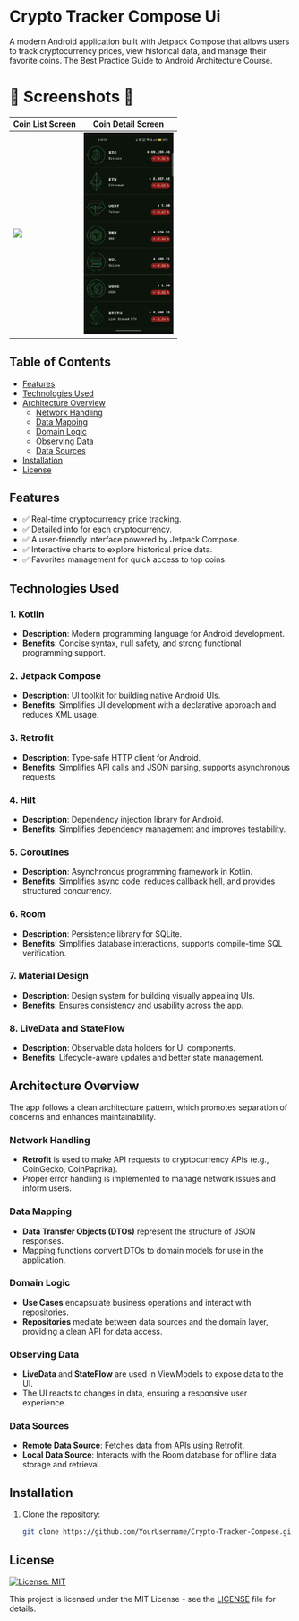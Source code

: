 # Crypto Tracker Compose Ui

A modern Android application built with Jetpack Compose that allows users to track cryptocurrency prices, view historical data, and manage their favorite coins.
The Best Practice Guide to Android Architecture Course.

# :camera_flash: **Screenshots** :camera_flash:

| Coin List  Screen                                   | Coin Detail  Screen                                   |
|-----------------------------------------------------|-------------------------------------------------------|
| <img width="160" src="./assets/CoinListScreen.gif"> | <img width="160" src="./assets/CoinDetailScreen.gif"> |



## Table of Contents

- [Features](#features)
- [Technologies Used](#technologies-used)
- [Architecture Overview](#architecture-overview)
  - [Network Handling](#network-handling)
  - [Data Mapping](#data-mapping)
  - [Domain Logic](#domain-logic)
  - [Observing Data](#observing-data)
  - [Data Sources](#data-sources)
- [Installation](#installation)
- [License](#license)

## Features

- ✅ Real-time cryptocurrency price tracking.
- ✅ Detailed info for each cryptocurrency.
- ✅ A user-friendly interface powered by Jetpack Compose.
- ✅ Interactive charts to explore historical price data.
- ✅ Favorites management for quick access to top coins.

## Technologies Used

### 1. Kotlin
- **Description**: Modern programming language for Android development.
- **Benefits**: Concise syntax, null safety, and strong functional programming support.

### 2. Jetpack Compose
- **Description**: UI toolkit for building native Android UIs.
- **Benefits**: Simplifies UI development with a declarative approach and reduces XML usage.

### 3. Retrofit
- **Description**: Type-safe HTTP client for Android.
- **Benefits**: Simplifies API calls and JSON parsing, supports asynchronous requests.

### 4. Hilt
- **Description**: Dependency injection library for Android.
- **Benefits**: Simplifies dependency management and improves testability.

### 5. Coroutines
- **Description**: Asynchronous programming framework in Kotlin.
- **Benefits**: Simplifies async code, reduces callback hell, and provides structured concurrency.

### 6. Room
- **Description**: Persistence library for SQLite.
- **Benefits**: Simplifies database interactions, supports compile-time SQL verification.

### 7. Material Design
- **Description**: Design system for building visually appealing UIs.
- **Benefits**: Ensures consistency and usability across the app.

### 8. LiveData and StateFlow
- **Description**: Observable data holders for UI components.
- **Benefits**: Lifecycle-aware updates and better state management.

## Architecture Overview

The app follows a clean architecture pattern, which promotes separation of concerns and enhances maintainability.

### Network Handling
- **Retrofit** is used to make API requests to cryptocurrency APIs (e.g., CoinGecko, CoinPaprika).
- Proper error handling is implemented to manage network issues and inform users.

### Data Mapping
- **Data Transfer Objects (DTOs)** represent the structure of JSON responses.
- Mapping functions convert DTOs to domain models for use in the application.

### Domain Logic
- **Use Cases** encapsulate business operations and interact with repositories.
- **Repositories** mediate between data sources and the domain layer, providing a clean API for data access.

### Observing Data
- **LiveData** and **StateFlow** are used in ViewModels to expose data to the UI.
- The UI reacts to changes in data, ensuring a responsive user experience.

### Data Sources
- **Remote Data Source**: Fetches data from APIs using Retrofit.
- **Local Data Source**: Interacts with the Room database for offline data storage and retrieval.

## Installation

1. Clone the repository:
   ```bash
   git clone https://github.com/YourUsername/Crypto-Tracker-Compose.git


## License

[![License: MIT](https://img.shields.io/badge/License-MIT-yellow.svg)](LICENSE)

This project is licensed under the MIT License - see the [LICENSE](LICENSE) file for details.
